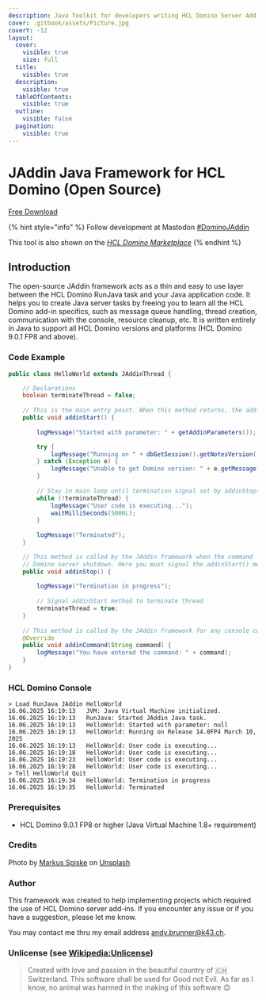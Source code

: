 ```yaml
---
description: Java Toolkit for developers writing HCL Domino Server Add-ins
cover: .gitbook/assets/Picture.jpg
coverY: -12
layout:
  cover:
    visible: true
    size: full
  title:
    visible: true
  description:
    visible: true
  tableOfContents:
    visible: true
  outline:
    visible: false
  pagination:
    visible: true
---
```


# JAddin Java Framework for HCL Domino (Open Source)

<a href="download/download.md" class="button primary">Free Download</a>

{% hint style="info" %}
Follow development at Mastodon [#DominoJAddin](https://swiss.social/tags/dominojaddin)

This tool is also shown on the [_HCL Domino Marketplace_](https://hclsofy.com/domino)
{% endhint %}

## Introduction

The open-source JAddin framework acts as a thin and easy to use layer between the HCL Domino RunJava task and your Java application code. It helps you to create Java server tasks by freeing you to learn all the HCL Domino add-in specifics, such as message queue handling, thread creation, communication with the console, resource cleanup, etc. It is written entirely in Java to support all HCL Domino versions and platforms (HCL Domino 9.0.1 FP8 and above).

### **Code Example**

```java
public class HelloWorld extends JAddinThread {

	// Declarations
	boolean terminateThread = false;
	
	// This is the main entry point. When this method returns, the add-in terminates.
	public void addinStart() {
		
		logMessage("Started with parameter: " + getAddinParameters());

		try {
			logMessage("Running on " + dbGetSession().getNotesVersion());
		} catch (Exception e) {
			logMessage("Unable to get Domino version: " + e.getMessage());
		}
		
		// Stay in main loop until termination signal set by addinStop()
		while (!terminateThread) {
			logMessage("User code is executing...");
			waitMilliSeconds(5000L);
		}
		
		logMessage("Terminated");
	}

	// This method is called by the JAddin framework when the command 'Quit' or 'Exit' is entered or during
	// Domino server shutdown. Here you must signal the addinStart() method to terminate itself and to perform any cleanup.
	public void addinStop() {
		
		logMessage("Termination in progress");
		
		// Signal addinStart method to terminate thread
		terminateThread = true;
	}
	
	// This method is called by the JAddin framework for any console command entered.
	@Override
	public void addinCommand(String command) {
		logMessage("You have entered the command: " + command);
	}
}
```

### **HCL Domino Console**

```
> Load RunJava JAddin HelloWorld
16.06.2025 16:19:13   JVM: Java Virtual Machine initialized.
16.06.2025 16:19:13   RunJava: Started JAddin Java task.
16.06.2025 16:19:13   HelloWorld: Started with parameter: null
16.06.2025 16:19:13   HelloWorld: Running on Release 14.0FP4 March 10, 2025
16.06.2025 16:19:13   HelloWorld: User code is executing...
16.06.2025 16:19:18   HelloWorld: User code is executing...
16.06.2025 16:19:23   HelloWorld: User code is executing...
16.06.2025 16:19:28   HelloWorld: User code is executing...
> Tell HelloWorld Quit
16.06.2025 16:19:34   HelloWorld: Termination in progress
16.06.2025 16:19:35   HelloWorld: Terminated
```

### **Prerequisites**

* HCL Domino 9.0.1 FP8 or higher (Java Virtual Machine 1.8+ requirement)

### Credits

Photo by [Markus Spiske](https://unsplash.com/ja/@markusspiske?utm_source=unsplash\&utm_medium=referral\&utm_content=creditCopyText) on [Unsplash](https://unsplash.com/de/s/fotos/java-programming?utm_source=unsplash\&utm_medium=referral\&utm_content=creditCopyText)

### **Author**

This framework was created to help implementing projects which required the use of HCL Domino server add-ins. If you encounter any issue or if you have a suggestion, please let me know.

You may contact me thru my email address [andy.brunner@k43.ch](mailto:andy.brunner@k43.ch).

### **Unlicense (see** [**Wikipedia:Unlicense**](https://en.wikipedia.org/wiki/Unlicense)**)**

> Created with love and passion in the beautiful country of 🇨🇭 Switzerland. This software shall be used for Good not Evil. As far as I know, no animal was harmed in the making of this software 😊
